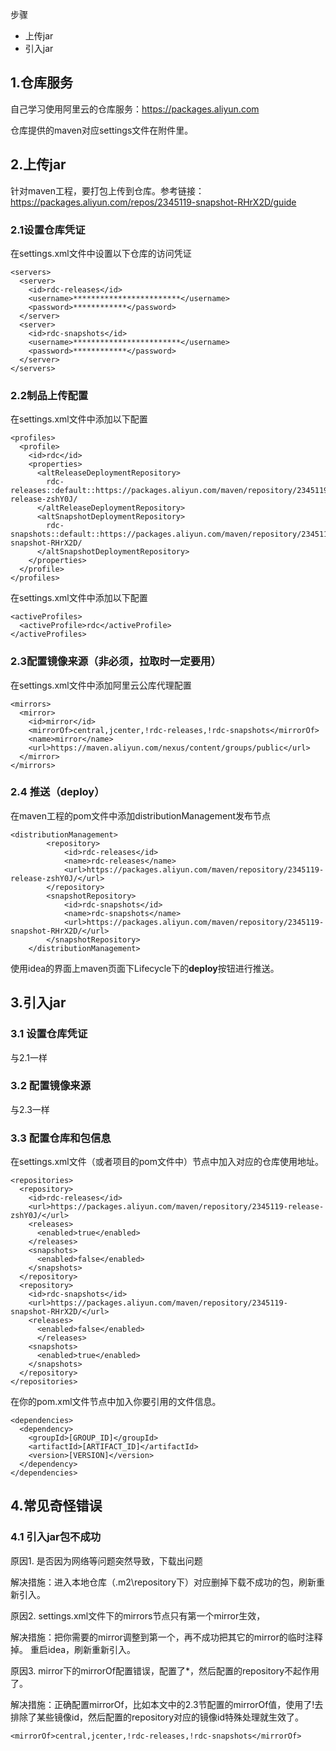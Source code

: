 步骤

- 上传jar
- 引入jar

## 1.仓库服务

自己学习使用阿里云的仓库服务：<https://packages.aliyun.com>

仓库提供的maven对应settings文件在附件里。

## 2.上传jar

针对maven工程，要打包上传到仓库。参考链接：https://packages.aliyun.com/repos/2345119-snapshot-RHrX2D/guide

### 2.1设置仓库凭证

在settings.xml文件<servers></servers>中设置以下仓库的访问凭证

```
<servers>
  <server>
    <id>rdc-releases</id>
    <username>************************</username>
    <password>************</password>
  </server>
  <server>
    <id>rdc-snapshots</id>
    <username>************************</username>
    <password>************</password>
  </server>
</servers>
```



### 2.2制品上传配置

在settings.xml文件<profiles></profiles>中添加以下配置

```
<profiles>
  <profile>
    <id>rdc</id>
    <properties>
      <altReleaseDeploymentRepository>
        rdc-releases::default::https://packages.aliyun.com/maven/repository/2345119-release-zshY0J/
      </altReleaseDeploymentRepository>
      <altSnapshotDeploymentRepository>
        rdc-snapshots::default::https://packages.aliyun.com/maven/repository/2345119-snapshot-RHrX2D/
      </altSnapshotDeploymentRepository>
    </properties>
  </profile>
</profiles>
```

在settings.xml文件<activeProfiles></activeProfiles>中添加以下配置

```
<activeProfiles>
  <activeProfile>rdc</activeProfile>
</activeProfiles>
```

### 2.3配置镜像来源（非必须，拉取时一定要用）

在settings.xml文件<mirrors></mirrors>中添加阿里云公库代理配置

```
<mirrors>
  <mirror>
    <id>mirror</id>
    <mirrorOf>central,jcenter,!rdc-releases,!rdc-snapshots</mirrorOf>
    <name>mirror</name>
    <url>https://maven.aliyun.com/nexus/content/groups/public</url>
  </mirror>
</mirrors>
```

### 2.4 推送（deploy）

在maven工程的pom文件中添加distributionManagement发布节点

```
<distributionManagement>
        <repository>
            <id>rdc-releases</id>
            <name>rdc-releases</name>
            <url>https://packages.aliyun.com/maven/repository/2345119-release-zshY0J/</url>
        </repository>
        <snapshotRepository>
            <id>rdc-snapshots</id>
            <name>rdc-snapshots</name>
            <url>https://packages.aliyun.com/maven/repository/2345119-snapshot-RHrX2D/</url>
        </snapshotRepository>
    </distributionManagement>
```

使用idea的界面上maven页面下Lifecycle下的**deploy**按钮进行推送。 

## 3.引入jar

### 3.1 设置仓库凭证

与2.1一样

### 3.2 配置镜像来源

与2.3一样

### 3.3 配置仓库和包信息

在settings.xml文件（或者项目的pom文件中）<repositories></repositories>节点中加入对应的仓库使用地址。

```
<repositories>
  <repository>
    <id>rdc-releases</id>
    <url>https://packages.aliyun.com/maven/repository/2345119-release-zshY0J/</url>
    <releases>
      <enabled>true</enabled>
    </releases>
    <snapshots>
      <enabled>false</enabled>
    </snapshots>
  </repository>
  <repository>
    <id>rdc-snapshots</id>
    <url>https://packages.aliyun.com/maven/repository/2345119-snapshot-RHrX2D/</url>
    <releases>
      <enabled>false</enabled>
      </releases>
    <snapshots>
      <enabled>true</enabled>
    </snapshots>
  </repository>
</repositories>
```

在你的pom.xml文件<denpendencies></denpendencies>节点中加入你要引用的文件信息。

```
<dependencies>
  <dependency>
    <groupId>[GROUP_ID]</groupId>
    <artifactId>[ARTIFACT_ID]</artifactId>
    <version>[VERSION]</version>
  </dependency>
</dependencies>
```



## 4.常见奇怪错误

### 4.1 引入jar包不成功

原因1.  是否因为网络等问题突然导致，下载出问题

解决措施：进入本地仓库（.m2\repository下）对应删掉下载不成功的包，刷新重新引入。

原因2. settings.xml文件下的mirrors节点只有第一个mirror生效，

解决措施：把你需要的mirror调整到第一个，再不成功把其它的mirror的临时注释掉。 重启idea，刷新重新引入。

原因3. mirror下的mirrorOf配置错误，配置了*，然后配置的repository不起作用了。

解决措施：正确配置mirrorOf，比如本文中的2.3节配置的mirrorOf值，使用了!去排除了某些镜像id，然后配置的repository对应的镜像id特殊处理就生效了。

```
<mirrorOf>central,jcenter,!rdc-releases,!rdc-snapshots</mirrorOf>
```

